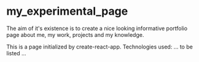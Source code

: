 # my_experimental_page

The aim of it's existence is to create a nice looking informative portfolio page about me, my work, projects and my knowledge. 

This is a page initialized by create-react-app.
Technologies used: 
... to be listed ...
